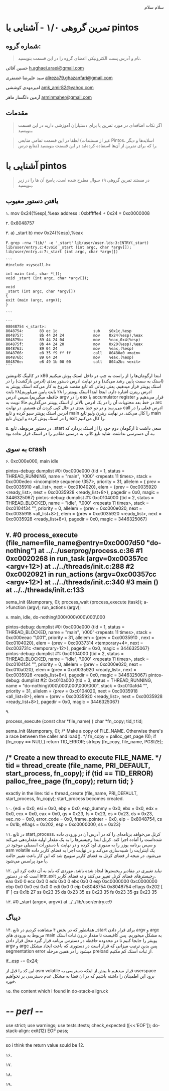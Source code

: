 <div dir="rtl">

سلام سلام

</div>

تمرین گروهی ۱/۰ - آشنایی با pintos
======================

شماره گروه:
-----
> نام و آدرس پست الکترونیکی اعضای گروه را در این قسمت بنویسید.

حسین آقائی h.aghaei.araei@gmail.com

سید علیرضا غضنفری alireza79.ghazanfari@gmail.com 

امیرمهدی کوششی amk_amir82@yahoo.com

آرمین دلگسار ماهر arminmaher@gmail.com 




مقدمات
----------
> اگر نکات اضافه‌ای در مورد تمرین یا برای دستیاران آموزشی دارید در این قسمت بنویسید.


> لطفا در این قسمت تمامی منابعی (غیر از مستندات Pintos، اسلاید‌ها و دیگر منابع  درس) را که برای تمرین از آن‌ها استفاده کرده‌اید در این قسمت بنویسید.

آشنایی با pintos
============
>  در مستند تمرین گروهی ۱۹ سوال مطرح شده است. پاسخ آن ها را در زیر بنویسید.


## یافتن دستور معیوب

۱.
    mov    0x24(%esp),%eax 
	address : 0xbfffffe4 + 0x24 = 0xc0000008 

۲.
    0x8048757
    

۳.
    a) _start
    b) mov    0x24(%esp),%eax
  

۴.
   `grep -rnw 'lib/' -e '_start'`
    ```
    lib/user/user.lds:3:ENTRY(_start) 
    lib/user/entry.c:4:void _start (int argc, char *argv[]); 
    lib/user/entry.c:7:_start (int argc, char *argv[])
    ```
   
    ```
    #include <syscall.h>

    int main (int, char *[]);
    void _start (int argc, char *argv[]);

    void
    _start (int argc, char *argv[])
    {
    exit (main (argc, argv));
    }

    ```
   
    ```
    08048754 <_start>:                                                                                      
    8048754:       83 ec 1c                sub    $0x1c,%esp                                                
    8048757:       8b 44 24 24             mov    0x24(%esp),%eax                                           
    804875b:       89 44 24 04             mov    %eax,0x4(%esp)                                            
    804875f:       8b 44 24 20             mov    0x20(%esp),%eax                                         
    8048763:       89 04 24                mov    %eax,(%esp)                                              
    8048766:       e8 35 f9 ff ff          call   80480a0 <main>                                           
    804876b:       89 04 24                mov    %eax,(%esp)   
    804876e:       e8 49 1b 00 00          call   804a2bc <exit>
    ```
   
   در کالینگ کانونشن x86 ابتدا ارگومان‌ها را از راست به چپ در داخل استک پوش میکنیم (استک به سمت پایین رشد می‌کند) و در نهایت ادرس دستور بعدی (ادرس بازگشت) را در استک پوینتر قرار میدهیم. یعنی زمانی که تابع مقصد شروع به کار می‌کند استک پوینتر به ادرس ریترن اشاره دارد.
   اینجا ابتدا استک پوینتر را ۲۸ بایت پایین می‌اوریم(۲۸ بایت حافظه میگیریم).سپس ادرس argv را در eax یا accumulator register قرار می‌دهیم و در خط بعد محتویات آن را در یک ادرس بالاتر از استک پوینتر می‌گذاریم.حالا نوبت به arc می‌رسد و در دو خط بعدی در حال کپی کردن آن هستیم. در نهایت call ادرس فعلی را در ادرس استک پوینتر سیو کرده و تابع main را کال می‌کند. در نهایت ریترن ولیو تابع main را در استک پوش کرده و این‌بار تابع exit را کال می‌کنیم.
   
   

۵. در دستور مربوطه، تابع _start سعی داشت تا  ارگومان دوم خود را از استک بردارد که به آن دسترسی نداشت. شاید تابع کالر، به درستی مقادیر را در استک قرار نداده بود.

## به سوی crash

۶.
0xc000e000, main
idle

pintos-debug: dumplist #0: 0xc000e000 {tid = 1, status = THREAD_RUNNING, name = "main", '\000' <repeats 11 times>, stack = 0xc000edec <incomplete sequence \357>, priority = 31, allelem = {
prev = 0xc0035910 <all_list>, next = 0xc0104020}, elem = {prev = 0xc0035920 <ready_list>, next = 0xc0035928 <ready_list+8>}, pagedir = 0x0, magic = 3446325067}
pintos-debug: dumplist #1: 0xc0104000 {tid = 2, status = THREAD_BLOCKED, name = "idle", '\000' <repeats 11 times>, stack = 0xc0104f34 "", priority = 0, allelem = {prev = 0xc000e020, next = 0xc0035918 <all_list+8>}, elem = {prev = 0xc0035920 <ready_list>, next = 0xc0035928 <ready_list+8>}, pagedir = 0x0, magic = 3446325067}

۷.
#0  process_execute (file_name=file_name@entry=0xc0007d50 "do-nothing") at ../../userprog/process.c:36
#1  0xc0020268 in run_task (argv=0xc00357cc <argv+12>) at ../../threads/init.c:288
#2  0xc0020921 in run_actions (argv=0xc00357cc <argv+12>) at ../../threads/init.c:340
#3  main () at ../../threads/init.c:133
------
sema_init (&temporary, 0);
process_wait (process_execute (task));
a->function (argv);
run_actions (argv);


۸.
main, idle, do-nothing\000\000\000\000\000

pintos-debug: dumplist #0: 0xc000e000 {tid = 1, status = THREAD_BLOCKED, name = "main", '\000' <repeats 11 times>, stack = 0xc000eeac "\001", priority = 31, allelem = {prev = 0xc0035910 <a
ll_list>, next = 0xc0104020}, elem = {prev = 0xc0037314 <temporary+4>, next = 0xc003731c <temporary+12>}, pagedir = 0x0, magic = 3446325067}
pintos-debug: dumplist #1: 0xc0104000 {tid = 2, status = THREAD_BLOCKED, name = "idle", '\000' <repeats 11 times>, stack = 0xc0104f34 "", priority = 0, allelem = {prev = 0xc000e020, next =
 0xc010a020}, elem = {prev = 0xc0035920 <ready_list>, next = 0xc0035928 <ready_list+8>}, pagedir = 0x0, magic = 3446325067}
pintos-debug: dumplist #2: 0xc010a000 {tid = 3, status = THREAD_RUNNING, name = "do-nothing\000\000\000\000\000", stack = 0xc010afd4 "", priority = 31, allelem = {prev = 0xc0104020, next =
 0xc0035918 <all_list+8>}, elem = {prev = 0xc0035920 <ready_list>, next = 0xc0035928 <ready_list+8>}, pagedir = 0x0, magic = 3446325067}

۹.

process_execute (const char *file_name)
{
char *fn_copy;
tid_t tid;

sema_init (&temporary, 0);
/* Make a copy of FILE_NAME.
Otherwise there's a race between the caller and load(). */
fn_copy = palloc_get_page (0);
if (fn_copy == NULL)
return TID_ERROR;
strlcpy (fn_copy, file_name, PGSIZE);

/* Create a new thread to execute FILE_NAME. */
tid = thread_create (file_name, PRI_DEFAULT, start_process, fn_copy);
if (tid == TID_ERROR)
palloc_free_page (fn_copy);
return tid;
}
------
exactly in the line:
tid = thread_create (file_name, PRI_DEFAULT, start_process, fn_copy);
start_process becomes created.

۱۰.
 {edi = 0x0, esi = 0x0, ebp = 0x0, esp_dummy = 0x0, ebx = 0x0, edx = 0x0, ecx = 0x0, eax = 0x0, gs = 
0x23, fs = 0x23, es = 0x23, ds = 0x23, vec_no = 0x0, error_code = 0x0, frame_pointer = 0x0, eip = 0x8048754, cs = 0x1b, eflags = 0x202, esp = 0xc0000000, ss = 0x23}


۱۱. در تابع start_process، کرنل می‌خواهد برنامه‌ای را که در آدرس آن در ورودی داده شده‌است را آماده اجرا کند. کرنل ابتدا رجیستر‌ها را به یک مقدار اولیه مقداردهی می‌کند و سپس برنامه یوزر را به مموری لود کرده و در نهایت با دستورات اسمبلی موجود در asm volatile یک اینتراپت را شبیه‌سازی می‌کند و در نهایت اجرا به فضای کاربر داده می‌شود. در نتیجه از فضای کرنل به فضای کاربر سوییج شد که این کار باعث تغییر حالت یا مود پراسس می‌شود.

۱۲. نباید تغییری در مقادیر ریجستر‌ها ایجاد شده باشد. موردی که باید به آن دقت کرد این است که در دستور intr_exit رجیستر‌های فضای کرنل تغییر می‌کنند و نه فضای کاربر.
eax            0x0      0
ecx            0x0      0
edx            0x0      0
ebx            0x0      0
esp            0xc0000000       0xc0000000
ebp            0x0      0x0
esi            0x0      0
edi            0x0      0
eip            0x8048754        0x8048754
eflags         0x202    [ IF ]
cs             0x1b     27
ss             0x23     35
ds             0x23     35
es             0x23     35
fs             0x23     35
gs             0x23     35

۱۳. 
	#0  _start (argc=<unavailable>, argv=<unavailable>) at ../../lib/user/entry.c:9


## دیباگ

۱۴.
همانطور که در بخش ۴ مشاهده کردیم در تابع _start برای قرار دادن argv و argc مربوط به ورودی های main به مشکل میخوریم.
پس کافیست تا مقدار درون ثبات استک پوینتر را جابجا کنیم تا در محدوده حافظه در دسترس برنامه قرار گیرد محل قرار دادن argv و argc
پس بدین ترتیب میزانی که قرار است در دستوری که باعث ایجاد مشکل segmentation error میشود را در همین مرحله preload از ثبات استک کم مکنیم.

if_.esp -= 0x24;

این کد را قبل از asm volatile قرار میدهیم تا پیش از اینکه دسترسی به userspace برود این اطمینان را داشته باشیم که در ان فضا به مشکل عدم دسترسی بر نخواهیم خورد.


۱۵.
the content which i found in do-stack-align.ck

# -*- perl -*-
use strict;
use warnings;
use tests::tests;
check_expected ([<<'EOF']);
do-stack-align: exit(12)
EOF
pass;

--------------

so i think the return value sould be 12.

۱۶.

۱۷.

۱۸.

۱۹.

</div>